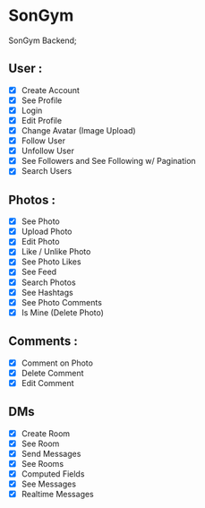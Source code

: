 # SonGym

SonGym Backend;

## User :

- [x] Create Account
- [x] See Profile
- [x] Login
- [x] Edit Profile
- [x] Change Avatar (Image Upload)
- [x] Follow User
- [x] Unfollow User
- [x] See Followers and See Following w/ Pagination
- [x] Search Users

## Photos :

- [x] See Photo
- [x] Upload Photo
- [x] Edit Photo
- [x] Like / Unlike Photo
- [x] See Photo Likes
- [x] See Feed
- [x] Search Photos
- [x] See Hashtags
- [x] See Photo Comments
- [x] Is Mine (Delete Photo)

## Comments :

- [x] Comment on Photo
- [x] Delete Comment
- [x] Edit Comment

## DMs

- [x] Create Room
- [x] See Room
- [x] Send Messages
- [x] See Rooms
- [x] Computed Fields
- [x] See Messages
- [x] Realtime Messages
